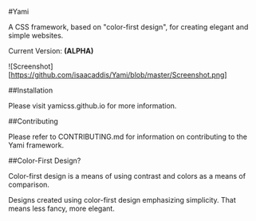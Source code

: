 #Yami

A CSS framework, based on "color-first design", for creating elegant and simple websites.

Current Version: **(ALPHA)**

![Screenshot][https://github.com/isaacaddis/Yami/blob/master/Screenshot.png]


##Installation

Please visit yamicss.github.io for more information.

##Contributing

Please refer to CONTRIBUTING.md for information on contributing to the Yami
framework.

##Color-First Design?

Color-first design is a means of using contrast and colors as a means of
comparison.

Designs created using color-first design emphasizing simplicity. That means less
fancy, more elegant.
